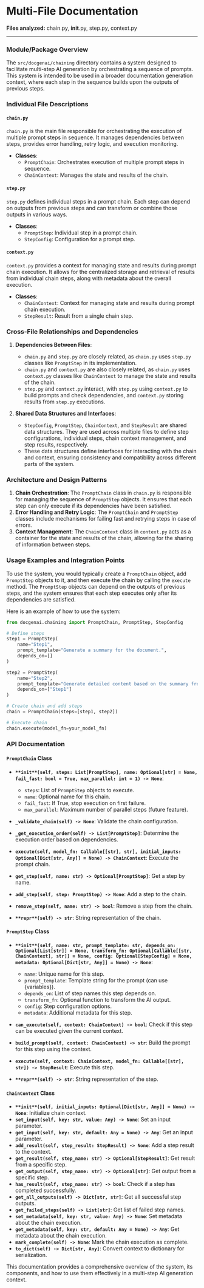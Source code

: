 # Multi-File Documentation

**Files analyzed:** chain.py, __init__.py, step.py, context.py

---



### Module/Package Overview

The `src/docgenai/chaining` directory contains a system designed to facilitate multi-step AI generation by orchestrating a sequence of prompts. This system is intended to be used in a broader documentation generation context, where each step in the sequence builds upon the outputs of previous steps.

### Individual File Descriptions

#### `chain.py`

`chain.py` is the main file responsible for orchestrating the execution of multiple prompt steps in sequence. It manages dependencies between steps, provides error handling, retry logic, and execution monitoring.

- **Classes**:
  - `PromptChain`: Orchestrates execution of multiple prompt steps in sequence.
  - `ChainContext`: Manages the state and results of the chain.

#### `step.py`

`step.py` defines individual steps in a prompt chain. Each step can depend on outputs from previous steps and can transform or combine those outputs in various ways.

- **Classes**:
  - `PromptStep`: Individual step in a prompt chain.
  - `StepConfig`: Configuration for a prompt step.

#### `context.py`

`context.py` provides a context for managing state and results during prompt chain execution. It allows for the centralized storage and retrieval of results from individual chain steps, along with metadata about the overall execution.

- **Classes**:
  - `ChainContext`: Context for managing state and results during prompt chain execution.
  - `StepResult`: Result from a single chain step.

### Cross-File Relationships and Dependencies

1. **Dependencies Between Files**:
   - `chain.py` and `step.py` are closely related, as `chain.py` uses `step.py` classes like `PromptStep` in its implementation.
   - `chain.py` and `context.py` are also closely related, as `chain.py` uses `context.py` classes like `ChainContext` to manage the state and results of the chain.
   - `step.py` and `context.py` interact, with `step.py` using `context.py` to build prompts and check dependencies, and `context.py` storing results from `step.py` executions.

2. **Shared Data Structures and Interfaces**:
   - `StepConfig`, `PromptStep`, `ChainContext`, and `StepResult` are shared data structures. They are used across multiple files to define step configurations, individual steps, chain context management, and step results, respectively.
   - These data structures define interfaces for interacting with the chain and context, ensuring consistency and compatibility across different parts of the system.

### Architecture and Design Patterns

1. **Chain Orchestration**: The `PromptChain` class in `chain.py` is responsible for managing the sequence of `PromptStep` objects. It ensures that each step can only execute if its dependencies have been satisfied.
2. **Error Handling and Retry Logic**: The `PromptChain` and `PromptStep` classes include mechanisms for failing fast and retrying steps in case of errors.
3. **Context Management**: The `ChainContext` class in `context.py` acts as a container for the state and results of the chain, allowing for the sharing of information between steps.

### Usage Examples and Integration Points

To use the system, you would typically create a `PromptChain` object, add `PromptStep` objects to it, and then execute the chain by calling the `execute` method. The `PromptStep` objects can depend on the outputs of previous steps, and the system ensures that each step executes only after its dependencies are satisfied.

Here is an example of how to use the system:

```python
from docgenai.chaining import PromptChain, PromptStep, StepConfig

# Define steps
step1 = PromptStep(
    name="Step1",
    prompt_template="Generate a summary for the document.",
    depends_on=[]
)

step2 = PromptStep(
    name="Step2",
    prompt_template="Generate detailed content based on the summary from Step1.",
    depends_on=["Step1"]
)

# Create chain and add steps
chain = PromptChain(steps=[step1, step2])

# Execute chain
chain.execute(model_fn=your_model_fn)
```

### API Documentation

#### `PromptChain` Class

- **`**init**(self, steps: List[PromptStep], name: Optional[str] = None, fail_fast: bool = True, max_parallel: int = 1) -> None`**:
  - `steps`: List of `PromptStep` objects to execute.
  - `name`: Optional name for this chain.
  - `fail_fast`: If True, stop execution on first failure.
  - `max_parallel`: Maximum number of parallel steps (future feature).

- **`_validate_chain(self) -> None`**: Validate the chain configuration.
- **`_get_execution_order(self) -> List[PromptStep]`**: Determine the execution order based on dependencies.
- **`execute(self, model_fn: Callable[[str], str], initial_inputs: Optional[Dict[str, Any]] = None) -> ChainContext`**: Execute the prompt chain.
- **`get_step(self, name: str) -> Optional[PromptStep]`**: Get a step by name.
- **`add_step(self, step: PromptStep) -> None`**: Add a step to the chain.
- **`remove_step(self, name: str) -> bool`**: Remove a step from the chain.
- **`**repr**(self) -> str`**: String representation of the chain.

#### `PromptStep` Class

- **`**init**(self, name: str, prompt_template: str, depends_on: Optional[List[str]] = None, transform_fn: Optional[Callable[[str, ChainContext], str]] = None, config: Optional[StepConfig] = None, metadata: Optional[Dict[str, Any]] = None) -> None`**:
  - `name`: Unique name for this step.
  - `prompt_template`: Template string for the prompt (can use {variables}).
  - `depends_on`: List of step names this step depends on.
  - `transform_fn`: Optional function to transform the AI output.
  - `config`: Step configuration options.
  - `metadata`: Additional metadata for this step.

- **`can_execute(self, context: ChainContext) -> bool`**: Check if this step can be executed given the current context.
- **`build_prompt(self, context: ChainContext) -> str`**: Build the prompt for this step using the context.
- **`execute(self, context: ChainContext, model_fn: Callable[[str], str]) -> StepResult`**: Execute this step.
- **`**repr**(self) -> str`**: String representation of the step.

#### `ChainContext` Class

- **`**init**(self, initial_inputs: Optional[Dict[str, Any]] = None) -> None`**: Initialize chain context.
- **`set_input(self, key: str, value: Any) -> None`**: Set an input parameter.
- **`get_input(self, key: str, default: Any = None) -> Any`**: Get an input parameter.
- **`add_result(self, step_result: StepResult) -> None`**: Add a step result to the context.
- **`get_result(self, step_name: str) -> Optional[StepResult]`**: Get result from a specific step.
- **`get_output(self, step_name: str) -> Optional[str]`**: Get output from a specific step.
- **`has_result(self, step_name: str) -> bool`**: Check if a step has completed successfully.
- **`get_all_outputs(self) -> Dict[str, str]`**: Get all successful step outputs.
- **`get_failed_steps(self) -> List[str]`**: Get list of failed step names.
- **`set_metadata(self, key: str, value: Any) -> None`**: Set metadata about the chain execution.
- **`get_metadata(self, key: str, default: Any = None) -> Any`**: Get metadata about the chain execution.
- **`mark_complete(self) -> None`**: Mark the chain execution as complete.
- **`to_dict(self) -> Dict[str, Any]`**: Convert context to dictionary for serialization.

This documentation provides a comprehensive overview of the system, its components, and how to use them effectively in a multi-step AI generation context.
